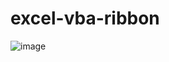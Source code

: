 # excel-vba-ribbon

![image](https://user-images.githubusercontent.com/1501327/187859485-4315dbcc-b0f1-41da-a337-1cd72a421382.png)
